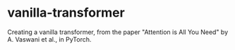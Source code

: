 # vanilla-transformer
Creating a vanilla transformer, from the paper "Attention is All You Need" by A. Vaswani et al., in PyTorch. 
